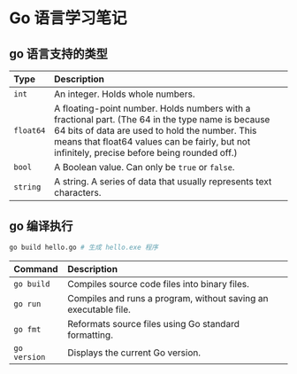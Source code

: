# Go 语言学习笔记

## go 语言支持的类型

|Type|Description|
|:---|:----------|
|`int` |An integer. Holds whole numbers.|
|`float64`|A floating-point number. Holds numbers with a fractional part. (The 64 in the type name is because 64 bits of data are used to hold the number. This means that float64 values can be fairly, but not infinitely, precise before being rounded off.) |
|`bool`|A Boolean value. Can only be `true` or `false`. |
|`string`|A string. A series of data that usually represents text characters.|

## go 编译执行

```bash
go build hello.go # 生成 hello.exe 程序
```

|Command|Description|
|:------|:----------|
|`go build`|Compiles source code files into binary files. |
|`go run`|Compiles and runs a program, without saving an executable file.  |
|`go fmt`|Reformats source files using Go standard formatting. |
|`go version`|Displays the current Go version.|

